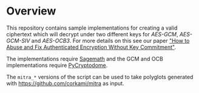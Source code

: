 # Overview

This repository contains sample implementations for creating a valid ciphertext which will decrypt under two different keys for *AES-GCM*, *AES-GCM-SIV* and *AES-OCB3*. For more details on this see our paper ["How to Abuse and Fix Authenticated Encryption Without Key Commitment"](https://eprint.iacr.org/2020/1456).

The implementations require [Sagemath](https://www.sagemath.org/) and the GCM and OCB implementations require [PyCryptodome](https://www.pycryptodome.org/en/latest/).

The `mitra_*` versions of the script can be used to take polyglots generated with https://github.com/corkami/mitra as input.
